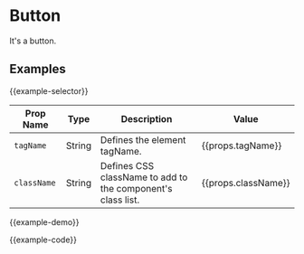 # Button

It's a button.


## Examples

{{example-selector}}

Prop Name | Type | Description | Value
--- | --- | --- | ---
`tagName` | String | Defines the element tagName. | {{props.tagName}}
`className` | String | Defines CSS className to add to the component's class list. | {{props.className}}


{{example-demo}}

{{example-code}}